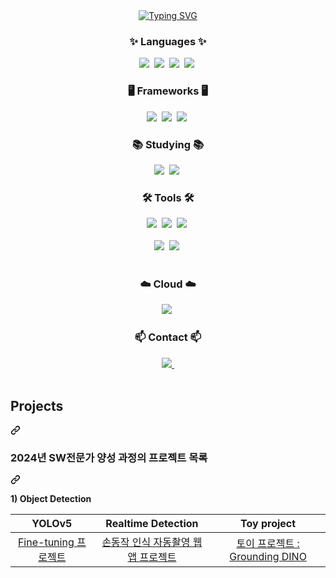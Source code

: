 <!--타이틀 부분-->
<div align="center">
  <a href="https://git.io/typing-svg" rel="nofollow"><img src="https://readme-typing-svg.demolab.com?font=Fira+Code&pause=1000&color=000000&random=false&width=435&lines=Hello+world%2C+Welcome+to+WONJIN's+GITHUB!" alt="Typing SVG" style="max-width: 100%;"></a>
</div>

<!--내용 부분-->
<h3 align="center">✨ Languages ✨</h3>
<div align="center">
  <img src="https://img.shields.io/badge/c-A8B9CC.svg?style=for-the-badge&logo=c&logoColor=white" />&nbsp
  <img src="https://img.shields.io/badge/c++-00599C.svg?style=for-the-badge&logo=c%2B%2B&logoColor=white" />&nbsp
  <img src="https://img.shields.io/badge/python-3776AB.svg?style=for-the-badge&logo=python&logoColor=white" />&nbsp
  <img src="https://img.shields.io/badge/java-007396.svg?style=for-the-badge&logo=java&logoColor=white" />&nbsp
</div>

<h3 align="center">🖥️ Frameworks 🖥️</h3>
<div align="center">
  <img src="https://img.shields.io/badge/fastapi-009688.svg?style=for-the-badge&logo=fastapi&logoColor=white" />&nbsp
  <img src="https://img.shields.io/badge/svelte-FF3E00.svg?style=for-the-badge&logo=svelte&logoColor=white" />&nbsp
  <img src="https://img.shields.io/badge/diffusers-777BB4.svg?style=for-the-badge&logo=pytorch&logoColor=white" />&nbsp
</div>

<h3 align="center">📚 Studying 📚</h3>
<div align="center">
  <img src="https://img.shields.io/badge/C-A8B9CC.svg?style=for-the-badge&logo=c&logoColor=white" />&nbsp
  <img src="https://img.shields.io/badge/C++-00599C.svg?style=for-the-badge&logo=c%2B%2B&logoColor=white" />&nbsp
</div>

<h3 align="center">🛠 Tools 🛠</h3>
<div align="center">
  <img src="https://img.shields.io/badge/git-F05033.svg?style=for-the-badge&logo=git&logoColor=white" />&nbsp
  <img src="https://img.shields.io/badge/github-181717.svg?style=for-the-badge&logo=github&logoColor=white" />&nbsp
  <img src="https://img.shields.io/badge/Notion-F3F3F3.svg?style=for-the-badge&logo=notion&logoColor=black" />&nbsp
</div>

<br>

<div align="center">
  <img src="https://img.shields.io/badge/VSCode-2C2C32.svg?style=for-the-badge&logo=visual-studio-code&logoColor=22ABF3" />&nbsp
  <img src="https://img.shields.io/badge/Colab-2C2C32.svg?style=for-the-badge&logo=googlecolab&logoColor=F9AB00" />&nbsp
</div>

<br>

<h3 align="center">☁️ Cloud ☁️</h3>
<div align="center">
  <img src="https://img.shields.io/badge/AWS-232F3E.svg?style=for-the-badge&logo=amazon-aws&logoColor=white" />&nbsp
</div>

<h3 align="center">📫 Contact 📫</h3>
<div align="center">
  <a href="mailto:onejin123@naver.com">
    <img src="https://img.shields.io/badge/onejin123@naver.com-03C75A?style=for-the-badge&logo=naver&logoColor=white"/>&nbsp
  </a>
</div>

<br>

<div dir="auto">
  <div class="markdown-heading" dir="auto"><h2 class="heading-element" dir="auto">Projects</h2><a id="user-content-projects" class="anchor" aria-label="Permalink: Projects" href="#projects"><svg class="octicon octicon-link" viewBox="0 0 16 16" version="1.1" width="16" height="16" aria-hidden="true"><path d="m7.775 3.275 1.25-1.25a3.5 3.5 0 1 1 4.95 4.95l-2.5 2.5a3.5 3.5 0 0 1-4.95 0 .751.751 0 0 1 .018-1.042.751.751 0 0 1 1.042-.018 1.998 1.998 0 0 0 2.83 0l2.5-2.5a2.002 2.002 0 0 0-2.83-2.83l-1.25 1.25a.751.751 0 0 1-1.042-.018.751.751 0 0 1-.018-1.042Zm-4.69 9.64a1.998 1.998 0 0 0 2.83 0l1.25-1.25a.751.751 0 0 1 1.042.018.751.751 0 0 1 .018 1.042l-1.25 1.25a3.5 3.5 0 1 1-4.95-4.95l2.5-2.5a3.5 3.5 0 0 1 4.95 0 .751.751 0 0 1-.018 1.042.751.751 0 0 1-1.042.018 1.998 1.998 0 0 0-2.83 0l-2.5 2.5a1.998 1.998 0 0 0 0 2.83Z"></path></svg></a></div>
  <div class="markdown-heading" dir="auto"><h3 class="heading-element" dir="auto">2024년 SW전문가 양성 과정의 프로젝트 목록</h3><a id="user-content-2024년-sw전문가-양성-과정의-프로젝트-목록" class="anchor" aria-label="Permalink: 2024년 SW전문가 양성 과정의 프로젝트 목록" href="#2024년-sw전문가-양성-과정의-프로젝트-목록"><svg class="octicon octicon-link" viewBox="0 0 16 16" version="1.1" width="16" height="16" aria-hidden="true"><path d="m7.775 3.275 1.25-1.25a3.5 3.5 0 1 1 4.95 4.95l-2.5 2.5a3.5 3.5 0 0 1-4.95 0 .751.751 0 0 1 .018-1.042.751.751 0 0 1 1.042-.018 1.998 1.998 0 0 0 2.83 0l2.5-2.5a2.002 2.002 0 0 0-2.83-2.83l-1.25 1.25a.751.751 0 0 1-1.042-.018.751.751 0 0 1-.018-1.042Zm-4.69 9.64a1.998 1.998 0 0 0 2.83 0l1.25-1.25a.751.751 0 0 1 1.042.018.751.751 0 0 1 .018 1.042l-1.25 1.25a3.5 3.5 0 1 1-4.95-4.95l2.5-2.5a3.5 3.5 0 0 1 4.95 0 .751.751 0 0 1-.018 1.042.751.751 0 0 1-1.042.018 1.998 1.998 0 0 0-2.83 0l-2.5 2.5a1.998 1.998 0 0 0 0 2.83Z"></path></svg></a></div>
<p dir="auto"><strong>1) Object Detection</strong> <br></p>
<table>
<thead>
<tr>
<th align="center">YOLOv5</th>
<th align="center">Realtime Detection</th>
<th align="center">Toy project</th>
</tr>
</thead>
<tbody>
<tr>
<td align="center"><a href="https://github.com/kingodjerry/YOLOv5projects">Fine-tuning 프로젝트</a></td>
<td align="center"><a href="https://github.com/kingodjerry/auto_camera">손동작 인식 자동촬영 웹앱 프로젝트</a></td>
<td align="center"><a href="https://github.com/kingodjerry/grounding_dino">토이 프로젝트 : Grounding DINO</a></td>
</tr>
</tbody>
</table>

